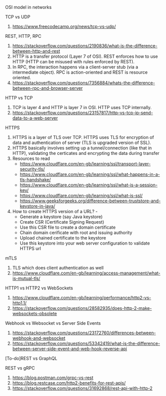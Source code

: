 
OSI model in networks

TCP vs UDP
1. https://www.freecodecamp.org/news/tcp-vs-udp/

REST, HTTP, RPC 
1. https://stackoverflow.com/questions/2190836/what-is-the-difference-between-http-and-rest
2. HTTP is a transfer protocol (Layer 7 of OSI). REST enforces how to use HTTP (HTTP can be misused with rules enforced by REST).
4. In RPC, the interaction happens via a client-server stub (via a intermediate object). RPC is action-oriented and REST is resource oriented.
5. https://stackoverflow.com/questions/7356884/whats-the-difference-between-rpc-and-browser-server

HTTP vs TCP
1. TCP is layer 4 and HTTP is layer 7 in OSI. HTTP uses TCP internally. 
2. https://stackoverflow.com/questions/23157817/http-vs-tcp-ip-send-data-to-a-web-server 

HTTPS
1. HTTPS is a layer of TLS over TCP. HTTPS uses TLS for encryption of data and authentication of server (TLS is upgraded version of SSL).
2. HTTPS basically involves setting up a tunnel/connection (like that in HTTP), validating the certicates and encrypting the data during transfer
3. Resources to read
    - https://www.cloudflare.com/en-gb/learning/ssl/transport-layer-security-tls/
    - https://www.cloudflare.com/en-gb/learning/ssl/what-happens-in-a-tls-handshake/
    - https://www.cloudflare.com/en-gb/learning/ssl/what-is-a-session-key/
    - https://www.cloudflare.com/en-gb/learning/ssl/what-is-ssl/
    - https://www.geeksforgeeks.org/difference-between-truststore-and-keystore-in-java/
4. How to create HTTPS version of a URL? - 
    - Generate a keystore (say Java keystore)
    - Create CSR (Certificate Signing Request) 
    - Use this CSR file to create a domain certificate 
    - Chain domain cerificate with root and issuing authority 
    - Upload chained certificate to the keystore
    - Use this keystore into your web server configuration to validate HTTPS url

mTLS
1. TLS which does client authentication as well
2. https://www.cloudflare.com/en-gb/learning/access-management/what-is-mutual-tls/

HTTP1 vs HTTP2 vs WebSockets
1. https://www.cloudflare.com/en-gb/learning/performance/http2-vs-http1.1/
2. https://stackoverflow.com/questions/28582935/does-http-2-make-websockets-obsolete

Webhook vs Websocket vs Server Side Events
1. https://stackoverflow.com/questions/23172760/differences-between-webhook-and-websocket
2. https://stackoverflow.com/questions/53342419/what-is-the-difference-between-server-side-event-and-web-hook-reverse-api

[To-do]REST vs GraphQL 

REST vs gRPC
1. https://blog.postman.com/grpc-vs-rest
2. https://blog.restcase.com/http2-benefits-for-rest-apis/
3. https://stackoverflow.com/questions/31692868/rest-api-with-http-2
